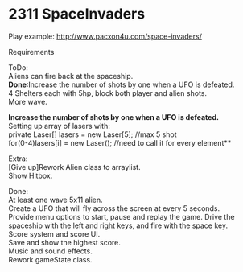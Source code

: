 # 2311 SpaceInvaders 

Play example: http://www.pacxon4u.com/space-invaders/

Requirements

ToDo:   
Aliens can fire back at the spaceship.  
**Done**:Increase the number of shots by one when a UFO is defeated.  
4 Shelters each with 5hp, block both player and alien shots.  
More wave.  

**Increase the number of shots by one when a UFO is defeated.**   
Setting up array of lasers with:    
private Laser[] lasers = new Laser[5];  //max 5 shot    
for(0-4)lasers[i] = new Laser();    //need to call it for every element**   

Extra:    
[Give up]Rework Alien class to arraylist.  
Show Hitbox.  

Done:   
At least one wave 5x11 alien.  
Create a UFO that will fly across the screen at every 5 seconds.  
Provide menu options to start, pause and replay the game. 
Drive the spaceship with the left and right keys, and fire with the space key.  
Score system and score UI.  
Save and show the highest score.  
Music and sound effects.  
Rework gameState class. 


